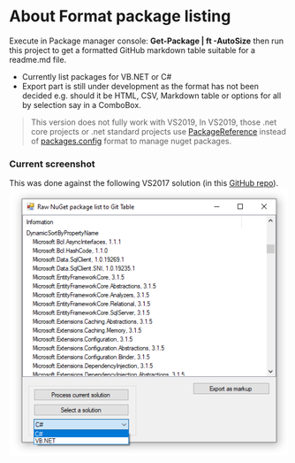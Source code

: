 ﻿# About Format package listing

Execute in Package manager console: **Get-Package | ft -AutoSize** then run this project to get a formatted GitHub markdown table suitable for a readme.md file.

- Currently list packages for VB.NET or C#
- Export part is still under development as the format has not been decided e.g. should it be HTML, CSV, Markdown table or options for all by selection say in a ComboBox.

> This version does not fully work with VS2019, In VS2019, those .net core projects or .net standard projects use [PackageReference](https://docs.microsoft.com/en-us/nuget/consume-packages/package-references-in-project-files) 
> instead of [packages.config](https://docs.microsoft.com/en-us/nuget/reference/packages-config) format to manage nuget packages.

### Current screenshot

This was done against the following VS2017 solution (in this [GitHub repo](https://github.com/karenpayneoregon/NorthWind-2020)).
![screenshot](../assets/NuGetHelper1.png)